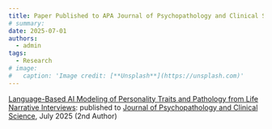```yaml
---
title: Paper Published to APA Journal of Psychopathology and Clinical Science
# summary: 
date: 2025-07-01
authors:
  - admin
tags:
  - Research
# image:
#   caption: 'Image credit: [**Unsplash**](https://unsplash.com)'
---
```


[Language-Based AI Modeling of Personality Traits and Pathology from Life Narrative Interviews](https://www.researchgate.net/publication/390926024_Language-Based_AI_Modeling_of_Personality_Traits_and_Pathology_from_Life_Narrative_Interviews): published to [Journal of Psychopathology and Clinical Science](https://www.apa.org/pubs/journals/abn), July 2025 (2nd Author)